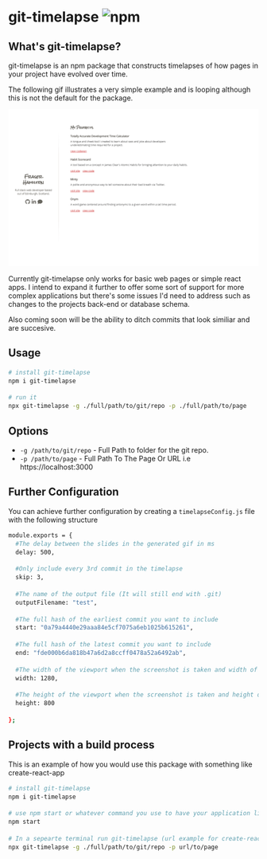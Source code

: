 # git-timelapse ![npm](https://img.shields.io/npm/v/git-timelapse)

## What's git-timelapse?

git-timelapse is an npm package that constructs timelapses of how pages in your project have evolved over time.

The following gif illustrates a very simple example and is looping although this is not the default for the package.

![](complex_looping.gif)

Currently git-timelapse only works for basic web pages or simple react apps. I intend to expand it further to offer some sort of support for more complex applications but there's some issues I'd need to address such as changes to the projects back-end or database schema.

Also coming soon will be the ability to ditch commits that look similiar and are succesive.

## Usage

```sh
# install git-timelapse
npm i git-timelapse

# run it
npx git-timelapse -g ./full/path/to/git/repo -p ./full/path/to/page
```

## Options

- `-g /path/to/git/repo` - Full Path to folder for the git repo.
- `-p /path/to/page` - Full Path To The Page Or URL i.e https://localhost:3000

## Further Configuration

You can achieve further configuration by creating a `timelapseConfig.js` file with the following structure

```sh
module.exports = {
  #The delay between the slides in the generated gif in ms
  delay: 500,

  #Only include every 3rd commit in the timelapse
  skip: 3,

  #The name of the output file (It will still end with .git)
  outputFilename: "test",

  #The full hash of the earliest commit you want to include
  start: "0a79a4440e29aaa84e5cf7075a6eb1025b615261",

  #The full hash of the latest commit you want to include
  end: "fde000b6da818b47a6d2a8ccff0478a52a6492ab",

  #The width of the viewport when the screenshot is taken and width of the gif
  width: 1280,

  #The height of the viewport when the screenshot is taken and height of the gif
  height: 800

};

```

## Projects with a build process

This is an example of how you would use this package with something like create-react-app

```sh
# install git-timelapse
npm i git-timelapse

# use npm start or whatever command you use to have your application listen to changes in your code
npm start

# In a sepearte terminal run git-timelapse (url example for create-react-app: http://localhost:3000)
npx git-timelapse -g ./full/path/to/git/repo -p url/to/page
```
